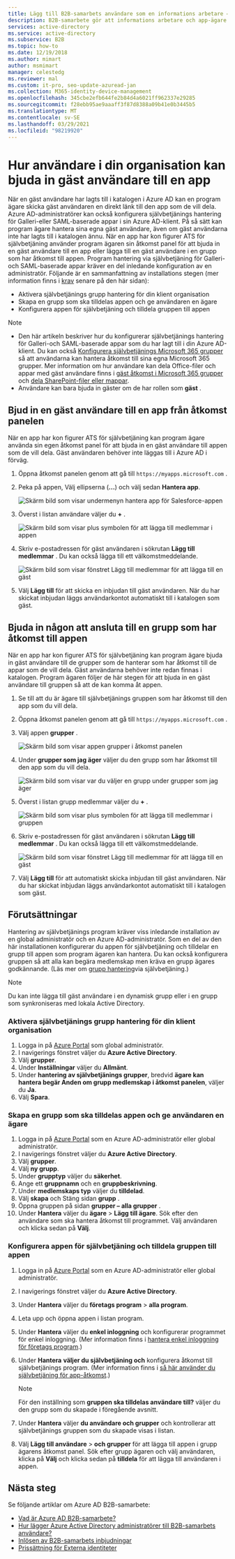 ```yaml
---
title: Lägg till B2B-samarbets användare som en informations arbetare – Azure AD
description: B2B-samarbete gör att informations arbetare och app-ägare kan lägga till gäst användare i Azure AD för åtkomst | Microsoft Docs
services: active-directory
ms.service: active-directory
ms.subservice: B2B
ms.topic: how-to
ms.date: 12/19/2018
ms.author: mimart
author: msmimart
manager: celestedg
ms.reviewer: mal
ms.custom: it-pro, seo-update-azuread-jan
ms.collection: M365-identity-device-management
ms.openlocfilehash: 345cbe2efb644fe2b84d4a6021ff962337e29285
ms.sourcegitcommit: f28ebb95ae9aaaff3f87d8388a09b41e0b3445b5
ms.translationtype: MT
ms.contentlocale: sv-SE
ms.lasthandoff: 03/29/2021
ms.locfileid: "98219920"
---
```

# <a name="how-users-in-your-organization-can-invite-guest-users-to-an-app"></a>Hur användare i din organisation kan bjuda in gäst användare till en app

När en gäst användare har lagts till i katalogen i Azure AD kan en program ägare skicka gäst användaren en direkt länk till den app som de vill dela. Azure AD-administratörer kan också konfigurera självbetjänings hantering för Galleri-eller SAML-baserade appar i sin Azure AD-klient. På så sätt kan program ägare hantera sina egna gäst användare, även om gäst användarna inte har lagts till i katalogen ännu. När en app har kon figurer ATS för självbetjäning använder program ägaren sin åtkomst panel för att bjuda in en gäst användare till en app eller lägga till en gäst användare i en grupp som har åtkomst till appen. Program hantering via självbetjäning för Galleri-och SAML-baserade appar kräver en del inledande konfiguration av en administratör. Följande är en sammanfattning av installations stegen (mer information finns i [krav](#prerequisites) senare på den här sidan):

 - Aktivera självbetjänings grupp hantering för din klient organisation
 - Skapa en grupp som ska tilldelas appen och ge användaren en ägare
 - Konfigurera appen för självbetjäning och tilldela gruppen till appen

> [!NOTE]
> * Den här artikeln beskriver hur du konfigurerar självbetjänings hantering för Galleri-och SAML-baserade appar som du har lagt till i din Azure AD-klient. Du kan också [Konfigurera självbetjänings Microsoft 365 grupper](../enterprise-users/groups-self-service-management.md) så att användarna kan hantera åtkomst till sina egna Microsoft 365 grupper. Mer information om hur användare kan dela Office-filer och appar med gäst användare finns i [gäst åtkomst i Microsoft 365 grupper](https://support.office.com/article/guest-access-in-office-365-groups-bfc7a840-868f-4fd6-a390-f347bf51aff6) och [dela SharePoint-filer eller mappar](https://support.office.com/article/share-sharepoint-files-or-folders-1fe37332-0f9a-4719-970e-d2578da4941c).
> * Användare kan bara bjuda in gäster om de har rollen som **gäst** .
## <a name="invite-a-guest-user-to-an-app-from-the-access-panel"></a>Bjud in en gäst användare till en app från åtkomst panelen

När en app har kon figurer ATS för självbetjäning kan program ägare använda sin egen åtkomst panel för att bjuda in en gäst användare till appen som de vill dela. Gäst användaren behöver inte läggas till i Azure AD i förväg. 

1. Öppna åtkomst panelen genom att gå till `https://myapps.microsoft.com` .
2. Peka på appen, Välj ellipserna (**...**) och välj sedan **Hantera app**.
 
   ![Skärm bild som visar undermenyn hantera app för Salesforce-appen](media/add-users-iw/access-panel-manage-app.png)
 
3. Överst i listan användare väljer du **+** .
   
   ![Skärm bild som visar plus symbolen för att lägga till medlemmar i appen](media/add-users-iw/access-panel-manage-app-add-user.png)
   
4. Skriv e-postadressen för gäst användaren i sökrutan **Lägg till medlemmar** . Du kan också lägga till ett välkomstmeddelande.
   
   ![Skärm bild som visar fönstret Lägg till medlemmar för att lägga till en gäst](media/add-users-iw/access-panel-invitation.png)
   
5. Välj **Lägg till** för att skicka en inbjudan till gäst användaren. När du har skickat inbjudan läggs användarkontot automatiskt till i katalogen som gäst.

## <a name="invite-someone-to-join-a-group-that-has-access-to-the-app"></a>Bjuda in någon att ansluta till en grupp som har åtkomst till appen
När en app har kon figurer ATS för självbetjäning kan program ägare bjuda in gäst användare till de grupper som de hanterar som har åtkomst till de appar som de vill dela. Gäst användarna behöver inte redan finnas i katalogen. Program ägaren följer de här stegen för att bjuda in en gäst användare till gruppen så att de kan komma åt appen.

1. Se till att du är ägare till självbetjänings gruppen som har åtkomst till den app som du vill dela.
2. Öppna åtkomst panelen genom att gå till `https://myapps.microsoft.com` .
3. Välj appen **grupper** .
   
   ![Skärm bild som visar appen grupper i åtkomst panelen](media/add-users-iw/access-panel-groups.png)
   
4. Under **grupper som jag äger** väljer du den grupp som har åtkomst till den app som du vill dela.
   
   ![Skärm bild som visar var du väljer en grupp under grupper som jag äger](media/add-users-iw/access-panel-groups-i-own.png)
   
5. Överst i listan grupp medlemmar väljer du **+** .
   
   ![Skärm bild som visar plus symbolen för att lägga till medlemmar i gruppen](media/add-users-iw/access-panel-groups-add-member.png)
   
6. Skriv e-postadressen för gäst användaren i sökrutan **Lägg till medlemmar** . Du kan också lägga till ett välkomstmeddelande.
   
   ![Skärm bild som visar fönstret Lägg till medlemmar för att lägga till en gäst](media/add-users-iw/access-panel-invitation.png)
   
7. Välj **Lägg till** för att automatiskt skicka inbjudan till gäst användaren. När du har skickat inbjudan läggs användarkontot automatiskt till i katalogen som gäst.


## <a name="prerequisites"></a>Förutsättningar

Hantering av självbetjänings program kräver viss inledande installation av en global administratör och en Azure AD-administratör. Som en del av den här installationen konfigurerar du appen för självbetjäning och tilldelar en grupp till appen som program ägaren kan hantera. Du kan också konfigurera gruppen så att alla kan begära medlemskap men kräva en grupp ägares godkännande. (Läs mer om [grupp hantering](../enterprise-users/groups-self-service-management.md)via självbetjäning.) 

> [!NOTE]
> Du kan inte lägga till gäst användare i en dynamisk grupp eller i en grupp som synkroniseras med lokala Active Directory.

### <a name="enable-self-service-group-management-for-your-tenant"></a>Aktivera självbetjänings grupp hantering för din klient organisation
1. Logga in på [Azure Portal](https://portal.azure.com) som global administratör.
2. I navigerings fönstret väljer du **Azure Active Directory**.
3. Välj **grupper**.
4. Under **Inställningar** väljer du **Allmänt**.
5. Under **hantering av självbetjänings grupper**, bredvid **ägare kan hantera begär Anden om grupp medlemskap i åtkomst panelen**, väljer du **Ja**.
6. Välj **Spara**.

### <a name="create-a-group-to-assign-to-the-app-and-make-the-user-an-owner"></a>Skapa en grupp som ska tilldelas appen och ge användaren en ägare
1. Logga in på [Azure Portal](https://portal.azure.com) som en Azure AD-administratör eller global administratör.
2. I navigerings fönstret väljer du **Azure Active Directory**.
3. Välj **grupper**.
4. Välj **ny grupp**.
5. Under **grupptyp** väljer du **säkerhet**.
6. Ange ett **gruppnamn** och en **gruppbeskrivning**.
7. Under **medlemskaps typ** väljer du **tilldelad**.
8. Välj **skapa** och Stäng sidan **grupp** .
9. Öppna gruppen på sidan **grupper – alla grupper** . 
10. Under **Hantera** väljer du **ägare**  >  **Lägg till ägare**. Sök efter den användare som ska hantera åtkomst till programmet. Välj användaren och klicka sedan på **Välj**.

### <a name="configure-the-app-for-self-service-and-assign-the-group-to-the-app"></a>Konfigurera appen för självbetjäning och tilldela gruppen till appen
1. Logga in på [Azure Portal](https://portal.azure.com) som en Azure AD-administratör eller global administratör.
2. I navigerings fönstret väljer du **Azure Active Directory**.
3. Under **Hantera** väljer du **företags program**  >  **alla program**.
4. Leta upp och öppna appen i listan program.
5. Under **Hantera** väljer du **enkel inloggning** och konfigurerar programmet för enkel inloggning. (Mer information finns i [hantera enkel inloggning för företags program](../manage-apps/add-application-portal-setup-sso.md).)
6. Under **Hantera** **väljer du självbetjäning och** konfigurera åtkomst till självbetjänings program. (Mer information finns i [så här använder du självbetjäning för app-åtkomst](../manage-apps/access-panel-manage-self-service-access.md).) 

    > [!NOTE]
    > För den inställning som **gruppen ska tilldelas användare till?** väljer du den grupp som du skapade i föregående avsnitt.
7. Under **Hantera** väljer **du användare och grupper** och kontrollerar att självbetjänings gruppen som du skapade visas i listan.
8. Välj **Lägg till användare**  >  **och grupper** för att lägga till appen i grupp ägarens åtkomst panel. Sök efter grupp ägaren och välj användaren, klicka på **Välj** och klicka sedan på **tilldela** för att lägga till användaren i appen.

## <a name="next-steps"></a>Nästa steg

Se följande artiklar om Azure AD B2B-samarbete:

- [Vad är Azure AD B2B-samarbete?](what-is-b2b.md)
- [Hur lägger Azure Active Directory administratörer till B2B-samarbets användare?](add-users-administrator.md)
- [Inlösen av B2B-samarbets inbjudningar](redemption-experience.md)
- [Prissättning för Externa identiteter](external-identities-pricing.md)